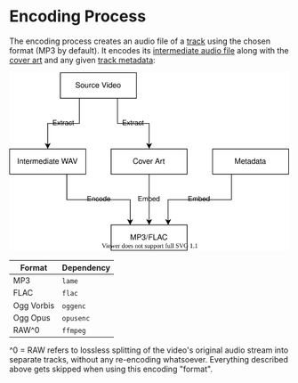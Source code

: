 # Encoding Process

The encoding process creates an audio file of a [track](./track.md) using the chosen format (MP3 by default). It encodes its [intermediate audio file](./intermediate.md) along with the [cover art](./cover.md) and any given [track metadata](./track.md):

![encoding diagram](./encoding.svg)

| Format     | Dependency |
| ---------- | ---------- |
| MP3        | `lame`     |
| FLAC       | `flac`     |
| Ogg Vorbis | `oggenc`   |
| Ogg Opus   | `opusenc`  |
| RAW^0      | `ffmpeg`   |

^0 = RAW refers to lossless splitting of the video's original audio stream into separate tracks, without any re-encoding whatsoever. Everything described above gets skipped when using this encoding "format".